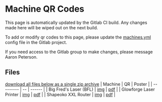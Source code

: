 # Machine QR Codes
This page is automatically updated by the Gitlab CI build. Any changes made here will be wiped out on the next build.

To add or modify qr codes to this page, please update the [machines.yml]({baseURL}-/blob/main/machines.yml) config file in the Gitlab project.

If you need access to the Gitlab group to make changes, please message Aaron Peterson.

## Files
[download all files below as a single zip archive](https://gitlab.com/river-city-labs/qr-code-posters/-/jobs/artifacts/main/download?job=generate_pdf)
| Machine | QR | Poster |
| --------- | -- | ------ |
| Big Fred's Laser (BFL) | [img](https://gitlab.com/river-city-labs/qr-code-posters/-/jobs/artifacts/main/raw/pdf/rcl_qr_bfl.png?job=generate_pdf) | [pdf](https://gitlab.com/river-city-labs/qr-code-posters/-/jobs/artifacts/main/raw/pdf/rcl_qr_poster_bfl.pdf?job=generate_pdf) |
| Glowforge Laser Printer | [img](https://gitlab.com/river-city-labs/qr-code-posters/-/jobs/artifacts/main/raw/pdf/rcl_qr_glowforge.png?job=generate_pdf) | [pdf](https://gitlab.com/river-city-labs/qr-code-posters/-/jobs/artifacts/main/raw/pdf/rcl_qr_poster_glowforge.pdf?job=generate_pdf) |
| Shapeoko XXL Router | [img](https://gitlab.com/river-city-labs/qr-code-posters/-/jobs/artifacts/main/raw/pdf/rcl_qr_shapeoko.png?job=generate_pdf) | [pdf](https://gitlab.com/river-city-labs/qr-code-posters/-/jobs/artifacts/main/raw/pdf/rcl_qr_poster_shapeoko.pdf?job=generate_pdf) |
